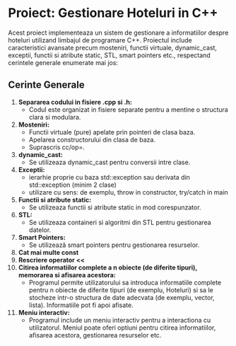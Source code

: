 # Proiect: Gestionare Hoteluri in C++

Acest proiect implementeaza un sistem de gestionare a informatiilor despre hoteluri utilizand limbajul de programare C++. Proiectul include caracteristici avansate precum mosteniri, functii virtuale, dynamic_cast, exceptii, functii si atribute static, STL, smart pointers etc., respectand cerintele generale enumerate mai jos:

## Cerinte Generale

1. **Separarea codului in fisiere .cpp si .h:**
   - Codul este organizat in fisiere separate pentru a mentine o structura clara si modulara.
2. **Mosteniri:**
   - Functii virtuale (pure) apelate prin pointeri de clasa baza.
   - Apelarea constructorului din clasa de baza.
   - Suprascris cc/op=.
3. **dynamic_cast:**
   - Se utilizeaza dynamic_cast pentru conversii intre clase.
4. **Exceptii:**
   - ierarhie proprie cu baza std::exception sau derivata din std::exception (minim 2 clase)
   - utilizare cu sens: de exemplu, throw in constructor, try/catch in main
5. **Functii si atribute static:**
   - Se utilizeaza functii si atribute static in mod corespunzator.
6. **STL:**
   - Se utilizeaza containeri si algoritmi din STL pentru gestionarea datelor.
7. **Smart Pointers:**
    - Se utilizează smart pointers pentru gestionarea resurselor.
8. **Cat mai multe const**
9. **Rescriere operator <<**
10. **Citirea informatiilor complete a n obiecte (de diferite tipuri), memorarea si afisarea acestora:**
    - Programul permite utilizatorului sa introduca informatiile complete pentru n obiecte de diferite tipuri (de exemplu, Hoteluri) si sa le stocheze intr-o structura de date adecvata (de exemplu, vector, lista). Informatiile pot fi apoi afisate.
11. **Meniu interactiv:**
    - Programul include un meniu interactiv pentru a interactiona cu utilizatorul. Meniul poate oferi optiuni pentru citirea informatiilor, afisarea acestora, gestionarea resurselor etc.
